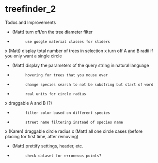# treefinder_2


Todos and Improvements
- (Matt)	turn off/on the tree diameter filter
- 			use google material classes for sliders
x (Matt)	display total number of trees in selection 
x 			turn off A and B radii if you only want a single circle
- (Matt)	display the parameters of the query string in natural language
- 			hovering for trees that you mouse over
- 			change species search to not be substring but start of word
- 			real units for circle radius
x 			draggable A and B (?)
- 			filter color based on different species
- 			street name filtering instead of species name
x (Karen)	draggable circle radius 
x (Matt)	all one circle cases (before placing for first time, after removing)
- (Matt) 	prettify settings, header, etc.
- 			check dataset for erroneous points?


